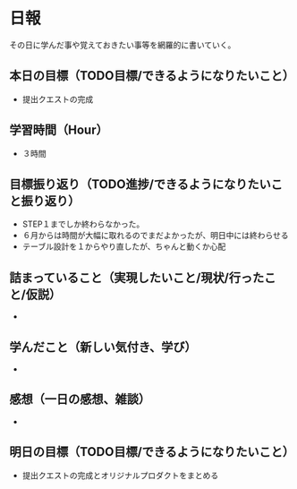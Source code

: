 # 日報
その日に学んだ事や覚えておきたい事等を網羅的に書いていく。
## 本日の目標（TODO目標/できるようになりたいこと）
- 提出クエストの完成
## 学習時間（Hour）
- ３時間
## 目標振り返り（TODO進捗/できるようになりたいこと振り返り）
- STEP１までしか終わらなかった。
- ６月からは時間が大幅に取れるのでまだよかったが、明日中には終わらせる
- テーブル設計を１からやり直したが、ちゃんと動くか心配
## 詰まっていること（実現したいこと/現状/行ったこと/仮説）
- 
## 学んだこと（新しい気付き、学び）
- 
## 感想（一日の感想、雑談）
- 
## 明日の目標（TODO目標/できるようになりたいこと）
- 提出クエストの完成とオリジナルプロダクトをまとめる